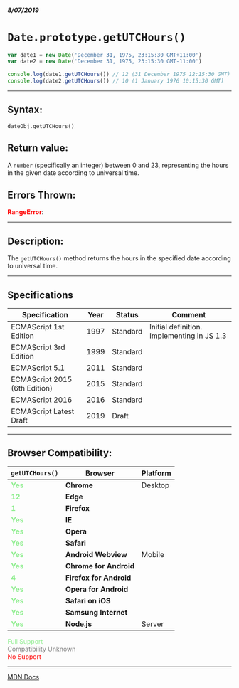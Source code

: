 ##### 8/07/2019
# `Date.prototype.getUTCHours()`

```js
var date1 = new Date('December 31, 1975, 23:15:30 GMT+11:00')
var date2 = new Date('December 31, 1975, 23:15:30 GMT-11:00')

console.log(date1.getUTCHours()) // 12 (31 December 1975 12:15:30 GMT)
console.log(date2.getUTCHours()) // 10 (1 January 1976 10:15:30 GMT)
```

---

## Syntax:
`dateObj.getUTCHours()`

## Return value:
A `number` (specifically an integer) between 0 and 23, representing the hours in the given date according to universal time.

## Errors Thrown:
<span style="color: red">**RangeError**</span>: 

---

## Description:
The `getUTCHours()` method returns the hours in the specified date according to universal time.

---

## Specifications
| Specification | Year | Status | Comment |
|---|---|---|---|
| ECMAScript 1st Edition | 1997 | Standard | Initial definition. Implementing in JS 1.3 |
| ECMAScript 3rd Edition | 1999 | Standard |  |
| ECMAScript 5.1 | 2011 | Standard |  |
| ECMAScript 2015 (6th Edition) | 2015 | Standard |  |
| ECMAScript 2016 | 2016 | Standard |  |
| ECMAScript Latest Draft | 2019 | Draft |  |

---

## Browser Compatibility:
| `getUTCHours()` | Browser | Platform |
|---|---|---|
| <span style="color: lightgreen">**Yes**</span> | **Chrome** | Desktop | 
| <span style="color: lightgreen">**12**</span> | **Edge** || 
| <span style="color: lightgreen">**1**</span> | **Firefox** || 
| <span style="color: lightgreen">**Yes**</span> | **IE** || 
| <span style="color: lightgreen">**Yes**</span> | **Opera** || 
| <span style="color: lightgreen">**Yes**</span> | **Safari** || 
| <span style="color: lightgreen">**Yes**</span> | **Android Webview** | Mobile | 
| <span style="color: lightgreen">**Yes**</span> | **Chrome for Android** || 
| <span style="color: lightgreen">**4**</span> | **Firefox for Android** || 
| <span style="color: lightgreen">**Yes**</span> | **Opera for Android** || 
| <span style="color: lightgreen">**Yes**</span> | **Safari on iOS** || 
| <span style="color: lightgreen">**Yes**</span> | **Samsung Internet** || 
| <span style="color: lightgreen">**Yes**</span> | **Node.js** | Server | 

<span style="color: lightgreen">Full Support</span>  
<span style="color: grey">Compatibility Unknown</span>  
<span style="color: red">No Support</span>

---

[MDN Docs](https://developer.mozilla.org/en-US/docs/Web/JavaScript/Reference/Global_Objects/Date/getUTCHours)